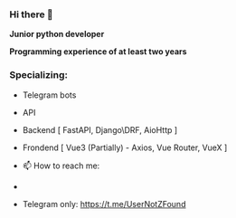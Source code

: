 ### Hi there 👋

**Junior python developer**

**Programming experience of at least two years**

### Specializing: 

- Telegram bots

- API

- Backend [ FastAPI, Django\DRF, AioHttp ]

- Frondend [ Vue3 (Partially) - Axios, Vue Router, VueX ]

- 📫 How to reach me:
- 
- Telegram only: https://t.me/UserNotZFound
